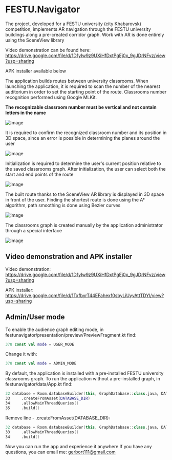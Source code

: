 # FESTU.Navigator


The project, developed for a FESTU university (city Khabarovsk) competition, implements AR navigation through the FESTU university buildings along a pre-created corridor graph. 
Work with AR is done entirely using the SceneView library

Video demonstration can be found here: https://drive.google.com/file/d/1D1yIw9z9UXiHfDxtPgEj0x_9gJDrNFvz/view?usp=sharing

APK installer available below

The application builds routes between university classrooms. When launching the application, it is required to scan the number of the nearest auditorium in order to set the starting point of the route. 
Classrooms number recognition performed using Google MLKit. 

**The recognizable classroom number must be vertical and not contain letters in the name**

![image](https://user-images.githubusercontent.com/35885530/179328286-371043fc-a101-46d3-a3da-b1d2885b9ee4.png)

It is required to confirm the recognized classroom number and its position in 3D space, since an error is possible in determining the planes around the user

![image](https://user-images.githubusercontent.com/35885530/179328379-60c46df3-bdfd-42f4-a534-c5f79e4cd218.png)

Initialization is required to determine the user's current position relative to the saved classrooms graph. After initialization, the user can select both the start and end points of the route

![image](https://user-images.githubusercontent.com/35885530/179328505-4ae5348e-0e3d-4cd9-ab29-5543bf37bfc3.png)

The built route thanks to the SceneView AR library is displayed in 3D space in front of the user. Finding the shortest route is done using the A* algorithm, path smoothing is done using Bezier curves

![image](https://user-images.githubusercontent.com/35885530/179328566-72e66c07-088d-498d-a7eb-955cbcbf8fb4.png)

The classrooms graph is created manually by the application administrator through a special interface

![image](https://user-images.githubusercontent.com/35885530/179328653-132d6894-bd8c-4a39-a8a5-d38374a82c77.png)

## Video demonstration and APK installer
Video demonstration: https://drive.google.com/file/d/1D1yIw9z9UXiHfDxtPgEj0x_9gJDrNFvz/view?usp=sharing  

APK installer: https://drive.google.com/file/d/1TxfbyrT44EFahexf0sbyLiUyvAttTDYl/view?usp=sharing

## Admin/User mode
To enable the audience graph editing mode, in festunavigator/presentation/preview/PreviewFragment.kt find:
```kotlin
378 const val mode = USER_MODE
```
Change it with:
```kotlin
378 const val mode = ADMIN_MODE
```
By default, the application is installed with a pre-installed FESTU university classrooms graph. To run the application without a pre-installed graph, in festunavigator/data/App.kt find:
```kotlin
32 database = Room.databaseBuilder(this, GraphDatabase::class.java, DATABASE_NAME)
33     .createFromAsset(DATABASE_DIR)
34     .allowMainThreadQueries()
35     .build()
```
Remove line - .createFromAsset(DATABASE_DIR):
```kotlin
32 database = Room.databaseBuilder(this, GraphDatabase::class.java, DATABASE_NAME)
33     .allowMainThreadQueries()
34     .build()
```
Now you can run the app and experience it anywhere
If you have any questions, you can email me: gerbort111@gmail.com



